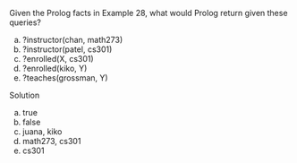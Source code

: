 Given the Prolog facts in Example 28, what would Prolog return given these queries?

1. ?instructor(chan, math273)
2. ?instructor(patel, cs301)
3. ?enrolled(X, cs301)
4. ?enrolled(kiko, Y)
5. ?teaches(grossman, Y)

Solution

1. true
2. false
3. juana, kiko
4. math273, cs301
5. cs301

<style type="text/css">
    ol { list-style-type: lower-alpha; }
</style>